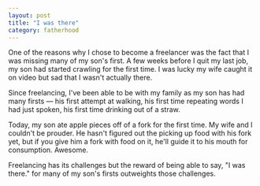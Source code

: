 ```yaml
---
layout: post
title: "I was there"
category: fatherhood
---
```


One of the reasons why I chose to become a freelancer was the fact that I was missing many of my son's first. A few weeks before I quit my last job, my son had started crawling for the first time. I was lucky my wife caught it on video but sad that I wasn't actually there.

Since freelancing, I've been able to be with my family as my son has had many firsts &mdash; his first attempt at walking, his first time repeating words I had just spoken, his first time drinking out of a straw.

Today, my son ate apple pieces off of a fork for the first time. My wife and I couldn't be prouder. He hasn't figured out the picking up food with his fork yet, but if you give him a fork with food on it, he'll guide it to his mouth for consumption. Awesome.

Freelancing has its challenges but the reward of being able to say, "I was there." for many of my son's firsts outweights those challenges.
